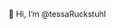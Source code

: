 👋 Hi, I’m @tessaRuckstuhl


<!---
tessaRuckstuhl/tessaRuckstuhl is a ✨ special ✨ repository because its `README.md` (this file) appears on your GitHub profile.
You can click the Preview link to take a look at your changes.
--->
